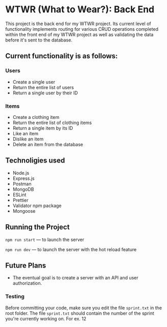 # WTWR (What to Wear?): Back End

This project is the back end for my WTWR project. Its current level of functionality implements routing for various CRUD operations completed within the front end of my WTWR project as well as validating the data before it's sent to the database.

## Current functionality is as follows:

### Users

- Create a single user
- Return the entire list of users
- Return a single user by their ID

### Items

- Create a clothing item
- Return the entire list of clothing items
- Return a single item by its ID
- Like an item
- Dislike an item
- Delete an item from the database

## Technoligies used

- Node.js
- Express.js
- Postman
- MongoDB
- ESLint
- Prettier
- Validator npm package
- Mongoose

## Running the Project

`npm run start` — to launch the server

`npm run dev` — to launch the server with the hot reload feature

## Future Plans

- The eventual goal is to create a server with an API and user authorization.

### Testing

Before committing your code, make sure you edit the file `sprint.txt` in the root folder. The file `sprint.txt` should contain the number of the sprint you're currently working on. For ex. 12
